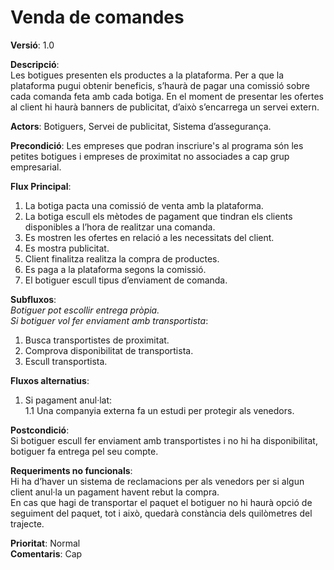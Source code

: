 # Venda de comandes
**Versió**: 1.0

**Descripció**:<br>
Les botigues presenten els productes a la plataforma. Per a que la plataforma pugui obtenir beneficis, s’haurà de pagar una comissió sobre cada comanda feta amb cada botiga. En el moment de presentar les ofertes al client hi haurà banners de publicitat, d’això s’encarrega un servei extern.<br>

**Actors**: Botiguers, Servei de publicitat, Sistema d’assegurança.

**Precondició**: Les empreses que podran inscriure's al programa són les petites botigues i empreses de proximitat no associades a cap grup empresarial.

**Flux Principal**:<br>
1. La botiga pacta una comissió de venta amb la plataforma.<br>
2. La botiga escull els mètodes de pagament que tindran els clients disponibles a l’hora de realitzar una comanda.<br>
3. Es mostren les ofertes en relació a les necessitats del client.<br>
4. Es mostra publicitat.<br>
5. Client finalitza realitza la compra de productes.<br>
6. Es paga a la plataforma segons la comissió.<br>
7. El botiguer escull tipus d’enviament de comanda.<br>

**Subfluxos**:<br>
*Botiguer pot escollir entrega pròpia.* <br>
*Si botiguer vol fer enviament amb transportista*: <br>
1. Busca transportistes de proximitat.<br>
2. Comprova disponibilitat de transportista.<br>
3. Escull transportista.<br>

**Fluxos alternatius**:
1. Si pagament anul·lat:<br>
   1.1 Una companyia externa  fa un estudi per protegir als venedors.<br>
   
**Postcondició**:<br>
Si botiguer escull fer enviament amb transportistes i no hi ha disponibilitat, botiguer fa entrega pel seu compte.

**Requeriments no funcionals**:<br>
Hi ha d’haver un sistema de reclamacions per als venedors per si algun client anul·la un pagament havent rebut la compra.<br>
En cas que hagi de transportar el paquet el botiguer no hi haurà opció de seguiment del paquet, tot i això, quedarà constància dels quilòmetres del trajecte. 

**Prioritat**: Normal<br>
**Comentaris**: Cap



